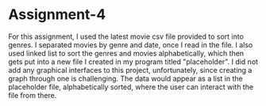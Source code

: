 # Assignment-4
For this assignment, I used the latest movie csv file provided to sort into genres. I separated movies by genre and date, once I read in the file. I also used linked list to sort the genres and movies alphabetically, which then gets put into a new file I created in my program titled "placeholder". I did not add any graphical interfaces to this project, unfortunately, since creating a graph through one is challenging. The data would appear as a list in the placeholder file, alphabetically sorted, where the user can interact with the file from there. 
